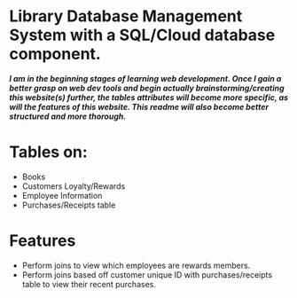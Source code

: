 Library Database Management System with a SQL/Cloud database component.
=======================================================================


***I am in the beginning stages of learning web development. Once I gain a better grasp on web dev tools and begin actually brainstorming/creating this website(s) further, the tables attributes will become more specific, as will the features of this website. This readme will also become better structured and more thorough.***

# Tables on: #
  - Books
  - Customers Loyalty/Rewards
  - Employee Information
  - Purchases/Receipts table

# Features #
* Perform joins to view which employees are rewards members.
* Perform joins based off customer unique ID with purchases/receipts table to view their recent purchases.
